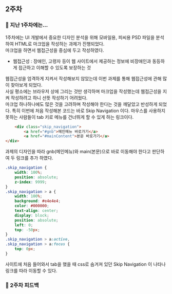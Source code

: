 ## 2주차


### 📗 지난 1주차에는...
1주차에는 UI 개발에서 중요한 디자인 분석을 위해 
모바일용, 피씨용 PSD 파일을 분석하여 HTML로 마크업을 작성하는 과제가 진행되었다.  
마크업을 하면서 웹접근성을 중심에 두고 작성하였다.  


- 웹접근성 : 장애인, 고령자 등이 웹 사이트에서 제공하는 정보에 비장애인과 동등하게 접근하고 이해할 수 있도록 보장하는 것  


웹접근성을 엄격하게 지켜서 작성해보지 않았는데 이번 과제를 통해 웹접근성에 관해 많이 찾아보게 되었다.  
사실 평소에는 브라우저 상에 그리는 것만 생각하며 마크업을 작성했는데 웹접근성을 지켜 작성하려고 하니 선뜻 작성하기 어려웠다.  
마크업 하나하나에도 많은 것을 고려하며 작성해야 한다는 것을 깨달았고 반성하게 되었다.
특히 이번에 처음 작성해본 코드는 바로 Skip Navigation 이다.
마우스를 사용하지 못하는 사람들이 tab 키로 메뉴를 건너뛰게 할 수 있게 하는 링크이다.


```html
    <div class="skip_navigation">
        <a href="#gnb">메인메뉴 바로가기</a>
        <a href="#mainContent">본문 바로가기</a>
</div>
```


과제의 디자인을 따라 gnb(메인메뉴)와 main(본문)으로 바로 이동해야 한다고 판단하여 두 링크를 추가 하였다.


```css
.skip_navigation {
    width: 100%;
    position: absolute;
    z-index: 9999;
}
.skip_navigation > a {
    width: 100%;
    background: #e4e4e4;
    color: #000000;
    text-align: center;
    display: block;
    position: absolute;
    left: 0;
    top: -50px;
}
.skip_navigation > a:active,
.skip_navigation > a:focus {
    top: 0px;
}
```


사이트에 처음 들어와서 tab을 했을 때 css로 숨겨져 있던 Skip Navigation 이 나타나 링크를 따라 이동할 수 있다.


### 📗 2주차 피드백

